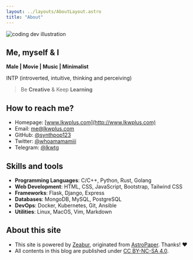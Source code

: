 ```yaml
---
layout: ../layouts/AboutLayout.astro
title: "About"
---
```


<div>
  <img src="/assets/dev.svg" class="sm:w-1/2 mx-auto" alt="coding dev illustration">
</div>

## Me, myself & I

**Male | Movie | Music | Minimalist**

INTP (introverted, intuitive, thinking and perceiving)

> Be **Creative** & Keep **Learning**

## How to reach me?

- Homepage: [www.lkwplus.com](http://www.lkwplus.com)
- Email: [me@lkwplus.com](mailto:me@lkwplus.com)
- GitHub: [@synthpop123](https://github.com/synthpop123)
- Twitter: [@whoamamamiii](https://twitter.com/whoamamamiii)
- Telegram: [@lkwtg](https://twitter.com/whoamamamiii)

## Skills and tools

- **Programming Languages**: C/C++, Python, Rust, Golang
- **Web Development**: HTML, CSS, JavaScript, Bootstrap, Tailwind CSS
- **Frameworks**: Flask, Django, Express
- **Databases**: MongoDB, MySQL, PostgreSQL
- **DevOps**: Docker, Kubernetes, Git, Ansible
- **Utilities**: Linux, MacOS, Vim, Markdown

## About this site

- This site is powered by [Zeabur](https://zeabur.com?referralCode=synthpop123), originated from [AstroPaper](https://github.com/satnaing/astro-paper#readme). Thanks! ♥
- All contents in this blog are published under [CC BY-NC-SA 4.0](https://creativecommons.org/licenses/by-nc-sa/4.0/).
